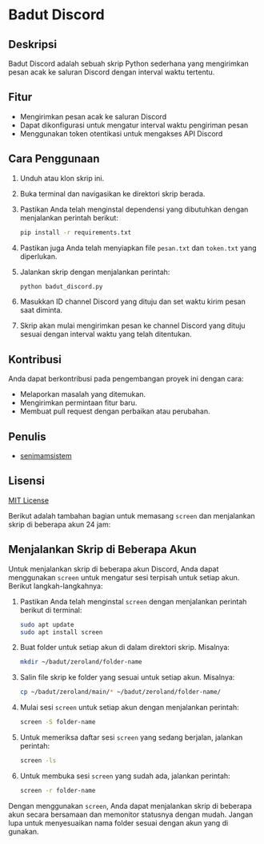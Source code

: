 # Badut Discord

## Deskripsi
Badut Discord adalah sebuah skrip Python sederhana yang mengirimkan pesan acak ke saluran Discord dengan interval waktu tertentu.

## Fitur
- Mengirimkan pesan acak ke saluran Discord
- Dapat dikonfigurasi untuk mengatur interval waktu pengiriman pesan
- Menggunakan token otentikasi untuk mengakses API Discord

## Cara Penggunaan
1. Unduh atau klon skrip ini.
2. Buka terminal dan navigasikan ke direktori skrip berada.
3. Pastikan Anda telah menginstal dependensi yang dibutuhkan dengan menjalankan perintah berikut:

    ```bash
    pip install -r requirements.txt
    ```
4. Pastikan juga Anda telah menyiapkan file `pesan.txt` dan `token.txt` yang diperlukan.
5. Jalankan skrip dengan menjalankan perintah:
    ```bash
    python badut_discord.py
    ```
6. Masukkan ID channel Discord yang dituju dan set waktu kirim pesan saat diminta.
7. Skrip akan mulai mengirimkan pesan ke channel Discord yang dituju sesuai dengan interval waktu yang telah ditentukan.

## Kontribusi
Anda dapat berkontribusi pada pengembangan proyek ini dengan cara:
- Melaporkan masalah yang ditemukan.
- Mengirimkan permintaan fitur baru.
- Membuat pull request dengan perbaikan atau perubahan.

## Penulis
- [senimamsistem](https://github.com/senimamsistem)

## Lisensi
[MIT License](LICENSE)


Berikut adalah tambahan bagian untuk memasang `screen` dan menjalankan skrip di beberapa akun 24 jam:


## Menjalankan Skrip di Beberapa Akun

Untuk menjalankan skrip di beberapa akun Discord, Anda dapat menggunakan `screen` untuk mengatur sesi terpisah untuk setiap akun. Berikut langkah-langkahnya:

1. Pastikan Anda telah menginstal `screen` dengan menjalankan perintah berikut di terminal:
    ```bash
    sudo apt update
    sudo apt install screen
    ```

2. Buat folder untuk setiap akun di dalam direktori skrip. Misalnya:
    ```bash
    mkdir ~/badut/zeroland/folder-name
    ```

3. Salin file skrip ke folder yang sesuai untuk setiap akun. Misalnya:
    ```bash
    cp ~/badut/zeroland/main/* ~/badut/zeroland/folder-name/
    ```

4. Mulai sesi `screen` untuk setiap akun dengan menjalankan perintah:
    ```bash
    screen -S folder-name
    ```

5. Untuk memeriksa daftar sesi `screen` yang sedang berjalan, jalankan perintah:
    ```bash
    screen -ls
    ```

6. Untuk membuka sesi `screen` yang sudah ada, jalankan perintah:
    ```bash
    screen -r folder-name
    ```

Dengan menggunakan `screen`, Anda dapat menjalankan skrip di beberapa akun secara bersamaan dan memonitor statusnya dengan mudah. Jangan lupa untuk menyesuaikan nama folder sesuai dengan akun yang di gunakan.

